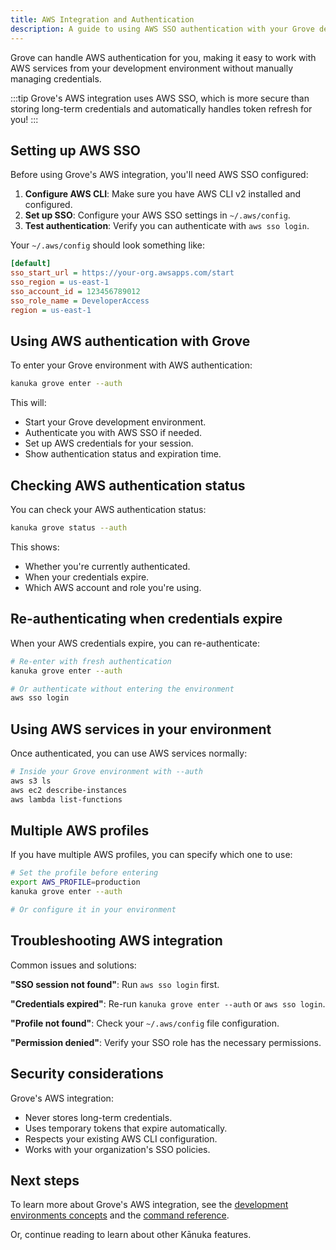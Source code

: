```yaml
---
title: AWS Integration and Authentication
description: A guide to using AWS SSO authentication with your Grove development environment.
---
```


Grove can handle AWS authentication for you, making it easy to work with AWS services from your development environment without manually managing credentials.

:::tip
Grove's AWS integration uses AWS SSO, which is more secure than storing long-term credentials and automatically handles token refresh for you!
:::

## Setting up AWS SSO

Before using Grove's AWS integration, you'll need AWS SSO configured:

1. **Configure AWS CLI**: Make sure you have AWS CLI v2 installed and configured.
2. **Set up SSO**: Configure your AWS SSO settings in `~/.aws/config`.
3. **Test authentication**: Verify you can authenticate with `aws sso login`.

Your `~/.aws/config` should look something like:

```ini
[default]
sso_start_url = https://your-org.awsapps.com/start
sso_region = us-east-1
sso_account_id = 123456789012
sso_role_name = DeveloperAccess
region = us-east-1
```

## Using AWS authentication with Grove

To enter your Grove environment with AWS authentication:

```bash
kanuka grove enter --auth
```

This will:

- Start your Grove development environment.
- Authenticate you with AWS SSO if needed.
- Set up AWS credentials for your session.
- Show authentication status and expiration time.

## Checking AWS authentication status

You can check your AWS authentication status:

```bash
kanuka grove status --auth
```

This shows:

- Whether you're currently authenticated.
- When your credentials expire.
- Which AWS account and role you're using.

## Re-authenticating when credentials expire

When your AWS credentials expire, you can re-authenticate:

```bash
# Re-enter with fresh authentication
kanuka grove enter --auth

# Or authenticate without entering the environment
aws sso login
```

## Using AWS services in your environment

Once authenticated, you can use AWS services normally:

```bash
# Inside your Grove environment with --auth
aws s3 ls
aws ec2 describe-instances
aws lambda list-functions
```

## Multiple AWS profiles

If you have multiple AWS profiles, you can specify which one to use:

```bash
# Set the profile before entering
export AWS_PROFILE=production
kanuka grove enter --auth

# Or configure it in your environment
```

## Troubleshooting AWS integration

Common issues and solutions:

**"SSO session not found"**: Run `aws sso login` first.

**"Credentials expired"**: Re-run `kanuka grove enter --auth` or `aws sso login`.

**"Profile not found"**: Check your `~/.aws/config` file configuration.

**"Permission denied"**: Verify your SSO role has the necessary permissions.

## Security considerations

Grove's AWS integration:

- Never stores long-term credentials.
- Uses temporary tokens that expire automatically.
- Respects your existing AWS CLI configuration.
- Works with your organization's SSO policies.

## Next steps

To learn more about Grove's AWS integration, see the [development environments concepts](/concepts/grove-environments) and the [command reference](/reference/references).

Or, continue reading to learn about other Kānuka features.

